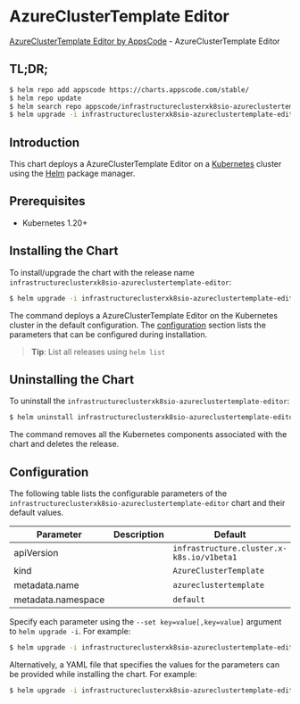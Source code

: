 # AzureClusterTemplate Editor

[AzureClusterTemplate Editor by AppsCode](https://appscode.com) - AzureClusterTemplate Editor

## TL;DR;

```bash
$ helm repo add appscode https://charts.appscode.com/stable/
$ helm repo update
$ helm search repo appscode/infrastructureclusterxk8sio-azureclustertemplate-editor --version=v0.15.0
$ helm upgrade -i infrastructureclusterxk8sio-azureclustertemplate-editor appscode/infrastructureclusterxk8sio-azureclustertemplate-editor -n default --create-namespace --version=v0.15.0
```

## Introduction

This chart deploys a AzureClusterTemplate Editor on a [Kubernetes](http://kubernetes.io) cluster using the [Helm](https://helm.sh) package manager.

## Prerequisites

- Kubernetes 1.20+

## Installing the Chart

To install/upgrade the chart with the release name `infrastructureclusterxk8sio-azureclustertemplate-editor`:

```bash
$ helm upgrade -i infrastructureclusterxk8sio-azureclustertemplate-editor appscode/infrastructureclusterxk8sio-azureclustertemplate-editor -n default --create-namespace --version=v0.15.0
```

The command deploys a AzureClusterTemplate Editor on the Kubernetes cluster in the default configuration. The [configuration](#configuration) section lists the parameters that can be configured during installation.

> **Tip**: List all releases using `helm list`

## Uninstalling the Chart

To uninstall the `infrastructureclusterxk8sio-azureclustertemplate-editor`:

```bash
$ helm uninstall infrastructureclusterxk8sio-azureclustertemplate-editor -n default
```

The command removes all the Kubernetes components associated with the chart and deletes the release.

## Configuration

The following table lists the configurable parameters of the `infrastructureclusterxk8sio-azureclustertemplate-editor` chart and their default values.

|     Parameter      | Description |                       Default                        |
|--------------------|-------------|------------------------------------------------------|
| apiVersion         |             | <code>infrastructure.cluster.x-k8s.io/v1beta1</code> |
| kind               |             | <code>AzureClusterTemplate</code>                    |
| metadata.name      |             | <code>azureclustertemplate</code>                    |
| metadata.namespace |             | <code>default</code>                                 |


Specify each parameter using the `--set key=value[,key=value]` argument to `helm upgrade -i`. For example:

```bash
$ helm upgrade -i infrastructureclusterxk8sio-azureclustertemplate-editor appscode/infrastructureclusterxk8sio-azureclustertemplate-editor -n default --create-namespace --version=v0.15.0 --set apiVersion=infrastructure.cluster.x-k8s.io/v1beta1
```

Alternatively, a YAML file that specifies the values for the parameters can be provided while
installing the chart. For example:

```bash
$ helm upgrade -i infrastructureclusterxk8sio-azureclustertemplate-editor appscode/infrastructureclusterxk8sio-azureclustertemplate-editor -n default --create-namespace --version=v0.15.0 --values values.yaml
```
